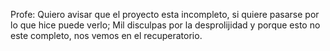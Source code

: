 Profe: Quiero avisar que el proyecto esta incompleto, si quiere pasarse por lo que hice puede verlo;
Mil disculpas por la desprolijidad y porque esto no este completo, nos vemos en el recuperatorio.
